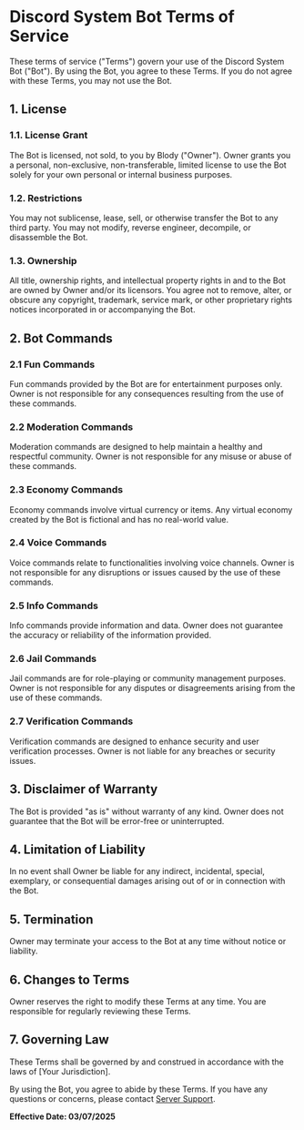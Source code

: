 # Discord System Bot Terms of Service

These terms of service ("Terms") govern your use of the Discord System Bot ("Bot"). By using the Bot, you agree to these Terms. If you do not agree with these Terms, you may not use the Bot.

## 1. License

### 1.1. License Grant
The Bot is licensed, not sold, to you by Blody ("Owner"). Owner grants you a personal, non-exclusive, non-transferable, limited license to use the Bot solely for your own personal or internal business purposes.

### 1.2. Restrictions
You may not sublicense, lease, sell, or otherwise transfer the Bot to any third party. You may not modify, reverse engineer, decompile, or disassemble the Bot.

### 1.3. Ownership
All title, ownership rights, and intellectual property rights in and to the Bot are owned by Owner and/or its licensors. You agree not to remove, alter, or obscure any copyright, trademark, service mark, or other proprietary rights notices incorporated in or accompanying the Bot.

## 2. Bot Commands

### 2.1 Fun Commands
Fun commands provided by the Bot are for entertainment purposes only. Owner is not responsible for any consequences resulting from the use of these commands.

### 2.2 Moderation Commands
Moderation commands are designed to help maintain a healthy and respectful community. Owner is not responsible for any misuse or abuse of these commands.

### 2.3 Economy Commands
Economy commands involve virtual currency or items. Any virtual economy created by the Bot is fictional and has no real-world value.

### 2.4 Voice Commands
Voice commands relate to functionalities involving voice channels. Owner is not responsible for any disruptions or issues caused by the use of these commands.

### 2.5 Info Commands
Info commands provide information and data. Owner does not guarantee the accuracy or reliability of the information provided.

### 2.6 Jail Commands
Jail commands are for role-playing or community management purposes. Owner is not responsible for any disputes or disagreements arising from the use of these commands.

### 2.7 Verification Commands
Verification commands are designed to enhance security and user verification processes. Owner is not liable for any breaches or security issues.

## 3. Disclaimer of Warranty

The Bot is provided "as is" without warranty of any kind. Owner does not guarantee that the Bot will be error-free or uninterrupted.

## 4. Limitation of Liability

In no event shall Owner be liable for any indirect, incidental, special, exemplary, or consequential damages arising out of or in connection with the Bot.

## 5. Termination

Owner may terminate your access to the Bot at any time without notice or liability.

## 6. Changes to Terms

Owner reserves the right to modify these Terms at any time. You are responsible for regularly reviewing these Terms.

## 7. Governing Law

These Terms shall be governed by and construed in accordance with the laws of [Your Jurisdiction].

By using the Bot, you agree to abide by these Terms. If you have any questions or concerns, please contact [Server Support](https://discord.gg/schill).

**Effective Date: 03/07/2025**
